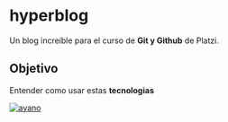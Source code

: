 # hyperblog
Un blog increíble para el curso de **Git y Github** de Platzi.
## Objetivo
Entender como usar estas **tecnologias**

[![ayano](https://preview.redd.it/c38cvx3msk771.jpg?auto=webp&s=1b663b7ad79390c73ab0d7dd97bb5ff28659ca0c "ayano")](http://https://preview.redd.it/c38cvx3msk771.jpg?auto=webp&s=1b663b7ad79390c73ab0d7dd97bb5ff28659ca0c "ayano")